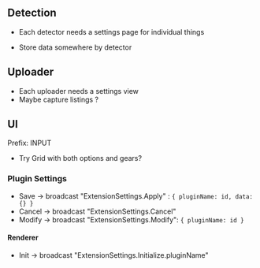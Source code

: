


## Detection

* Each detector needs a settings page for individual things

* Store data somewhere by detector


## Uploader

* Each uploader needs a settings view 
* Maybe capture listings ?



## UI

Prefix:
INPUT


* Try Grid with both options and gears?

### Plugin Settings

* Save -> broadcast "ExtensionSettings.Apply" : `{ pluginName: id, data: {} }`
* Cancel -> broadcast "ExtensionSettings.Cancel"
* Modify -> broadcast "ExtensionSettings.Modify": `{ pluginName: id }`

#### Renderer

* Init -> broadcast "ExtensionSettings.Initialize.pluginName"
